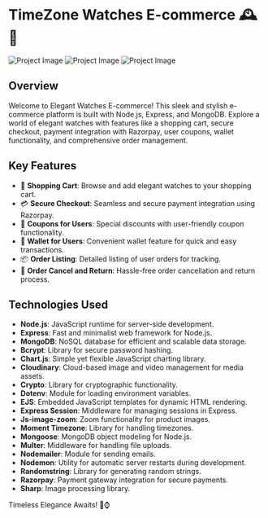 # TimeZone Watches E-commerce 🕰️🌟

![Project Image](./views/ecom.png)
![Project Image](./views/com2.png)
![Project Image](./views/com3.png)
## Overview

Welcome to Elegant Watches E-commerce! This sleek and stylish e-commerce platform is built with Node.js, Express, and MongoDB. Explore a world of elegant watches with features like a shopping cart, secure checkout, payment integration with Razorpay, user coupons, wallet functionality, and comprehensive order management.

## Key Features

- 🛒 **Shopping Cart**: Browse and add elegant watches to your shopping cart.
- 💳 **Secure Checkout**: Seamless and secure payment integration using Razorpay.
- 🎫 **Coupons for Users**: Special discounts with user-friendly coupon functionality.
- 💼 **Wallet for Users**: Convenient wallet feature for quick and easy transactions.
- 📦 **Order Listing**: Detailed listing of user orders for tracking.
- 🚫 **Order Cancel and Return**: Hassle-free order cancellation and return process.

## Technologies Used

- **Node.js**: JavaScript runtime for server-side development.
- **Express**: Fast and minimalist web framework for Node.js.
- **MongoDB**: NoSQL database for efficient and scalable data storage.
- **Bcrypt**: Library for secure password hashing.
- **Chart.js**: Simple yet flexible JavaScript charting library.
- **Cloudinary**: Cloud-based image and video management for media assets.
- **Crypto**: Library for cryptographic functionality.
- **Dotenv**: Module for loading environment variables.
- **EJS**: Embedded JavaScript templates for dynamic HTML rendering.
- **Express Session**: Middleware for managing sessions in Express.
- **Js-image-zoom**: Zoom functionality for product images.
- **Moment Timezone**: Library for handling timezones.
- **Mongoose**: MongoDB object modeling for Node.js.
- **Multer**: Middleware for handling file uploads.
- **Nodemailer**: Module for sending emails.
- **Nodemon**: Utility for automatic server restarts during development.
- **Randomstring**: Library for generating random strings.
- **Razorpay**: Payment gateway integration for secure payments.
- **Sharp**: Image processing library.



Timeless Elegance Awaits! 🌟⌚
